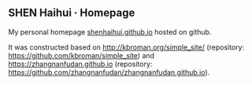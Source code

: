 ## SHEN Haihui · Homepage

My personal homepage [shenhaihui.github.io](https://shenhaihui.github.io/) hosted on github.

It was constructed based on http://kbroman.org/simple_site/ (repository: https://github.com/kbroman/simple_site)
and https://zhangnanfudan.github.io (repository: https://github.com/zhangnanfudan/zhangnanfudan.github.io).



